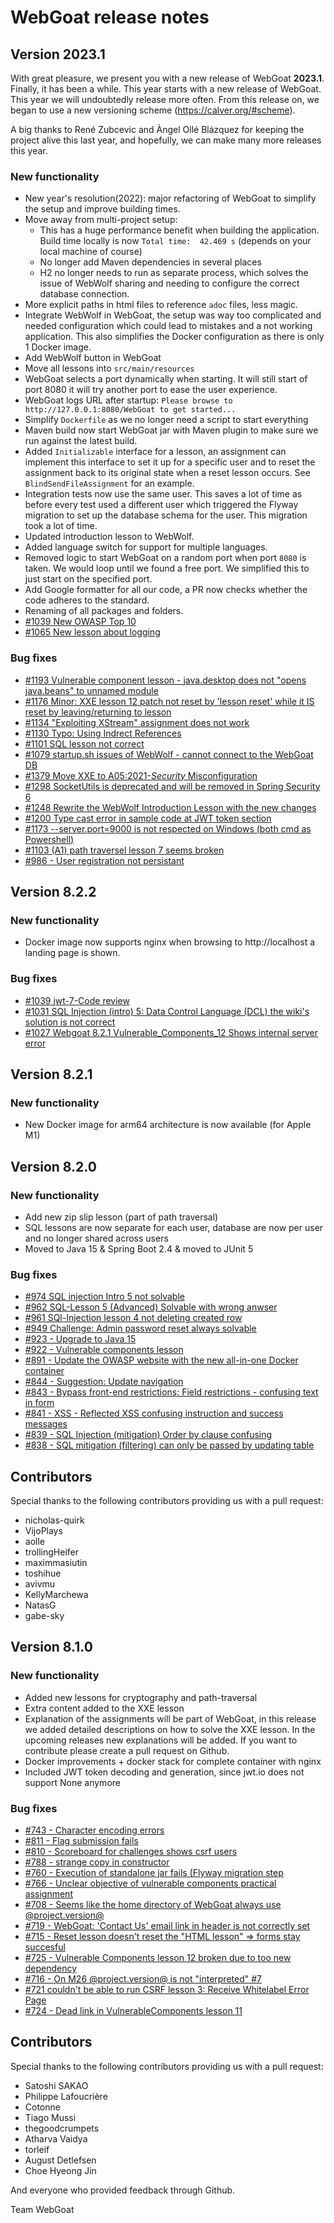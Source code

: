 # WebGoat release notes

## Version 2023.1

With great pleasure, we present you with a new release of WebGoat **2023.1**. Finally, it has been a while. This year starts with a new release of WebGoat. This year we will undoubtedly release more often. From this release on, we began to use a new versioning scheme (https://calver.org/#scheme).

A big thanks to René Zubcevic and Àngel Ollé Blázquez for keeping the project alive this last year, and hopefully, we can make
many more releases this year.

### New functionality

- New year's resolution(2022): major refactoring of WebGoat to simplify the setup and improve building times.
- Move away from multi-project setup:
  * This has a huge performance benefit when building the application. Build time locally is now `Total time:  42.469 s` (depends on your local machine of course)
  * No longer add Maven dependencies in several places
  * H2 no longer needs to run as separate process, which solves the issue of WebWolf sharing and needing to configure the correct database connection.
- More explicit paths in html files to reference `adoc` files, less magic.
- Integrate WebWolf in WebGoat, the setup was way too complicated and needed configuration which could lead to mistakes and a not working application. This also simplifies the Docker configuration as there is only 1 Docker image.
- Add WebWolf button in WebGoat
- Move all lessons into `src/main/resources`
- WebGoat selects a port dynamically when starting. It will still start of port 8080 it will try another port to ease the user experience.
- WebGoat logs URL after startup: `Please browse to http://127.0.0.1:8080/WebGoat to get started...`
- Simplify `Dockerfile` as we no longer need a script to start everything
- Maven build now start WebGoat jar with Maven plugin to make sure we run against the latest build.
- Added `Initializable` interface for a lesson, an assignment can implement this interface to set it up for a specific user and to reset the assignment back to its original state when a reset lesson occurs. See `BlindSendFileAssignment` for an example.
- Integration tests now use the same user. This saves a lot of time as before every test used a different user which triggered the Flyway migration to set up the database schema for the user. This migration took a lot of time.
- Updated introduction lesson to WebWolf.
- Added language switch for support for multiple languages.
- Removed logic to start WebGoat on a random port when port `8080` is taken. We would loop until we found a free port. We simplified this to just start on the specified port.
- Add Google formatter for all our code, a PR now checks whether the code adheres to the standard.
- Renaming of all packages and folders.
- [#1039 New OWASP Top 10](https://github.com/WebGoat/WebGoat/issues/1093)
- [#1065 New lesson about logging](https://github.com/WebGoat/WebGoat/issues/1065)

### Bug fixes


- [#1193 Vulnerable component lesson - java.desktop does not "opens java.beans" to unnamed module](https://github.com/WebGoat/WebGoat/issues/1193)
- [#1176 Minor: XXE lesson 12 patch not reset by 'lesson reset' while it IS reset by leaving/returning to lesson](https://github.com/WebGoat/WebGoat/issues/1176)
- [#1134 "Exploiting XStream" assignment does not work](https://github.com/WebGoat/WebGoat/issues/1134)
- [#1130 Typo: Using Indrect References](https://github.com/WebGoat/WebGoat/issues/1130)
- [#1101 SQL lesson not correct](https://github.com/WebGoat/WebGoat/issues/1101)
- [#1079 startup.sh issues of WebWolf - cannot connect to the WebGoat DB](https://github.com/WebGoat/WebGoat/issues/1079)
- [#1379 Move XXE to A05:2021-_Security_ Misconfiguration](https://github.com/WebGoat/WebGoat/issues/1379)
- [#1298 SocketUtils is deprecated and will be removed in Spring Security 6](https://github.com/WebGoat/WebGoat/issues/1298)
- [#1248 Rewrite the WebWolf Introduction Lesson with the new changes](https://github.com/WebGoat/WebGoat/issues/1248)
- [#1200 Type cast error in sample code at JWT token section](https://github.com/WebGoat/WebGoat/issues/1200)
- [#1173 --server.port=9000 is not respected on Windows (both cmd as Powershell)](https://github.com/WebGoat/WebGoat/issues/1173)
- [#1103 (A1) path traversel lesson 7 seems broken](https://github.com/WebGoat/WebGoat/issues/1103)
- [#986 - User registration not persistant](https://github.com/WebGoat/WebGoat/issues/986)

## Version 8.2.2

### New functionality

- Docker image now supports nginx when browsing to http://localhost a landing page is shown.

### Bug fixes

- [#1039 jwt-7-Code review](https://github.com/WebGoat/WebGoat/issues/1039)
- [#1031 SQL Injection (intro) 5: Data Control Language (DCL) the wiki's solution is not correct](https://github.com/WebGoat/WebGoat/issues/1031)
- [#1027 Webgoat 8.2.1 Vulnerable_Components_12 Shows internal server error](https://github.com/WebGoat/WebGoat/issues/1027)

## Version 8.2.1

### New functionality

- New Docker image for arm64 architecture is now available (for Apple M1)

## Version 8.2.0

### New functionality

- Add new zip slip lesson (part of path traversal)
- SQL lessons are now separate for each user, database are now per user and no longer shared across users
- Moved to Java 15 & Spring Boot 2.4 & moved to JUnit 5

### Bug fixes

- [#974 SQL injection Intro 5 not solvable](https://github.com/WebGoat/WebGoat/issues/974)
- [#962 SQL-Lesson 5 (Advanced) Solvable with wrong anwser](https://github.com/WebGoat/WebGoat/issues/962)
- [#961 SQl-Injection lesson 4 not deleting created row](https://github.com/WebGoat/WebGoat/issues/961)
- [#949 Challenge: Admin password reset always solvable](https://github.com/WebGoat/WebGoat/issues/949)
- [#923 - Upgrade to Java 15](https://github.com/WebGoat/WebGoat/issues/923)
- [#922 - Vulnerable components lesson](https://github.com/WebGoat/WebGoat/issues/922)
- [#891 - Update the OWASP website with the new all-in-one Docker container](https://github.com/WebGoat/WebGoat/issues/891)
- [#844 - Suggestion: Update navigation](https://github.com/WebGoat/WebGoat/issues/844)
- [#843 - Bypass front-end restrictions: Field restrictions - confusing text in form](https://github.com/WebGoat/WebGoat/issues/843)
- [#841 - XSS - Reflected XSS confusing instruction and success messages](https://github.com/WebGoat/WebGoat/issues/841)
- [#839 - SQL Injection (mitigation) Order by clause confusing](https://github.com/WebGoat/WebGoat/issues/839)
- [#838 - SQL mitigation (filtering) can only be passed by updating table](https://github.com/WebGoat/WebGoat/issues/838)

## Contributors

Special thanks to the following contributors providing us with a pull request:

- nicholas-quirk
- VijoPlays
- aolle
- trollingHeifer
- maximmasiutin
- toshihue
- avivmu
- KellyMarchewa
- NatasG
- gabe-sky

## Version 8.1.0

### New functionality

- Added new lessons for cryptography and path-traversal
- Extra content added to the XXE lesson
- Explanation of the assignments will be part of WebGoat, in this release we added detailed descriptions on how to solve the XXE lesson. In the upcoming releases new explanations will be added. If you want to contribute please create a pull request on Github.
- Docker improvements + docker stack for complete container with nginx
- Included JWT token decoding and generation, since jwt.io does not support None anymore

### Bug fixes

- [#743 - Character encoding errors](https://github.com/WebGoat/WebGoat/issues/743)
- [#811 -  Flag submission fails](https://github.com/WebGoat/WebGoat/issues/811)
- [#810 - Scoreboard for challenges shows csrf users](https://github.com/WebGoat/WebGoat/issues/810)
- [#788 - strange copy in constructor](https://github.com/WebGoat/WebGoat/issues/788)
- [#760 - Execution of standalone jar fails (Flyway migration step](https://github.com/WebGoat/WebGoat/issues/760)
- [#766 - Unclear objective of vulnerable components practical assignment](https://github.com/WebGoat/WebGoat/issues/766)
- [#708 - Seems like the home directory of WebGoat always use @project.version@](https://github.com/WebGoat/WebGoat/issues/708)
- [#719 - WebGoat: 'Contact Us' email link in header is not correctly set](https://github.com/WebGoat/WebGoat/issues/719)
- [#715 - Reset lesson doesn't reset the "HTML lesson" => forms stay succesful](https://github.com/WebGoat/WebGoat/issues/715)
- [#725 - Vulnerable Components lesson 12 broken due to too new dependency](https://github.com/WebGoat/WebGoat/issues/725)
- [#716 -  On M26 @project.version@ is not "interpreted" #7](https://github.com/WebGoat/WebGoat/issues/716)
- [#721 couldn't be able to run CSRF lesson 3: Receive Whitelabel Error Page](https://github.com/WebGoat/WebGoat/issues/721)
- [#724 - Dead link in VulnerableComponents lesson 11](https://github.com/WebGoat/WebGoat/issues/724)

## Contributors

Special thanks to the following contributors providing us with a pull request:

- Satoshi SAKAO
- Philippe Lafoucrière
- Cotonne
- Tiago Mussi
- thegoodcrumpets
- Atharva Vaidya
- torleif
- August Detlefsen
- Choe Hyeong Jin

And everyone who provided feedback through Github.

Team WebGoat

